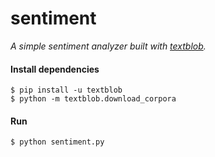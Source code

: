 # sentiment
*A simple sentiment analyzer built with [textblob](http://textblob.readthedocs.io/en/latest/).*
#### Install dependencies
    $ pip install -u textblob
    $ python -m textblob.download_corpora
#### Run
    $ python sentiment.py
